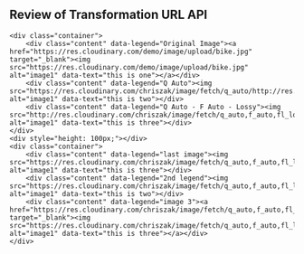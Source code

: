 <!DOCTYPE html>
<html lang="en">
<head>
<meta name="viewport" content="width=device-width, initial-scale=1">
<title>HTML</title>
<link rel="preconnect" href="https://fonts.googleapis.com">
<link rel="preconnect" href="https://fonts.gstatic.com" crossorigin>
<link href="https://fonts.googleapis.com/css2?family=Roboto:wght@100;400&display=swap" rel="stylesheet">
<style>	
	.column {
	  float: left;
	  width: 30%;
	  padding: 5px;
	}
	img {
	  width: 100%;
	}	

	.container {
    display:flex;
    background:rgb(216, 217, 222);
    height:25vw;
}
.content {
    position:relative;
    flex:1;
    width:100%;
    height:calc(100% - 2em);
    margin:.5em .5em 1.5em;
    background:white;
}
.content:hover {
    background:rgb(106, 149, 192);
}
.content:hover:after {
    content:attr(data-legend);
    position:absolute;
    left:0;
    bottom:0;
    right:0;
    text-align:center;
	font-family: 'Roboto', sans-serif;
    transform:translateY(100%);
}

body h2 {
	font-family: 'Roboto', sans-serif;
}

</style>
<script src="https://ajax.googleapis.com/ajax/libs/jquery/3.5.1/jquery.min.js"></script>
	<script>
		$('DIV#images img').click(function () {
    		$('DIV #text').html($(this).data('text'));
		});
	</script>
</head>  
<body>
    <h2>Review of Transformation URL API</h2>

	<div class="container">
		<div class="content" data-legend="Original Image"><a href="https://res.cloudinary.com/demo/image/upload/bike.jpg" target="_blank"><img src="https://res.cloudinary.com/demo/image/upload/bike.jpg" alt="image1" data-text="this is one"></a></div>
		<div class="content" data-legend="Q Auto"><img src="https://res.cloudinary.com/chriszak/image/fetch/q_auto/http://res.cloudinary.com/demo/image/upload/bike.jpg" alt="image1" data-text="this is two"></div>
		<div class="content" data-legend="Q Auto - F Auto - Lossy"><img src="http://res.cloudinary.com/chriszak/image/fetch/q_auto,f_auto,fl_lossy/http://res.cloudinary.com/demo/image/upload/bike.jpg" alt="image1" data-text="this is three"></div>
	</div>
	<div style="height: 100px;"></div>
	<div class="container">
		<div class="content" data-legend="last image"><img src="https://res.cloudinary.com/chriszak/image/fetch/q_auto,f_auto,fl_lossy,ar_1:1,c_fill/http://res.cloudinary.com/demo/image/upload/bike.jpg" alt="image1" data-text="this is three"></div>
		<div class="content" data-legend="2nd legend"><img src="https://res.cloudinary.com/chriszak/image/fetch/q_auto,f_auto,fl_lossy,ar_1:1,c_fill,g_auto/http://res.cloudinary.com/demo/image/upload/bike.jpg" alt="image1" data-text="this is two"></div>
		<div class="content" data-legend="image 3"><a href="https://res.cloudinary.com/chriszak/image/fetch/q_auto,f_auto,fl_lossy,w_200,h_200,c_thumb/http://res.cloudinary.com/demo/image/upload/bike.jpg" target="_blank"><img src="https://res.cloudinary.com/chriszak/image/fetch/q_auto,f_auto,fl_lossy,w_200,h_200,c_thumb/http://res.cloudinary.com/demo/image/upload/bike.jpg" alt="image1" data-text="this is three"></a></div>	
	</div>
</body>
</html>

